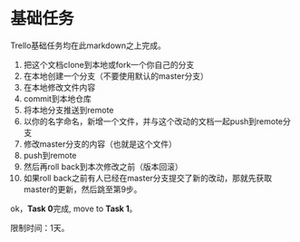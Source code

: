 基础任务
===

Trello基础任务均在此markdown之上完成。

1. 把这个文档clone到本地或fork一个你自己的分支
2. 在本地创建一个分支（不要使用默认的master分支）
3. 在本地修改文件内容
4. commit到本地仓库
5. 将本地分支推送到remote
6. 以你的名字命名，新增一个文件，并与这个改动的文档一起push到remote分支
7. 修改master分支的内容（也就是这个文件）
8. push到remote
9. 然后再roll back到本次修改之前（版本回滚）
10. 如果roll back之前有人已经在master分支提交了新的改动，那就先获取master的更新，然后跳至第9步。

ok，**Task 0**完成, move to **Task 1**。

限制时间：1天。
